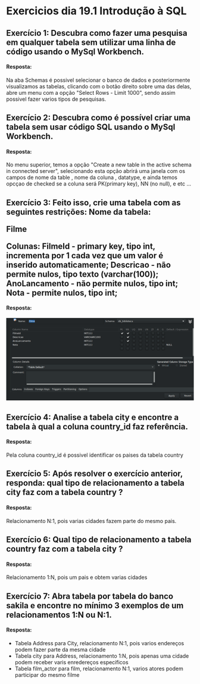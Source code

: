 <h1>Exercicios dia 19.1 Introdução à SQL</h1>

<h2> Exercício 1: Descubra como fazer uma pesquisa em qualquer tabela sem utilizar uma linha de código usando o MySql Workbench. </h2>

<h4>Resposta:</h4> <p>  Na aba Schemas é possivel selecionar o banco de dados e posteriormente visualizamos as tabelas,
clicando com o botão direito sobre uma das delas, abre um menu com a opção "Select Rows - Limit 1000", sendo assim possivel fazer varios tipos de pesquisas.
</p>

<h2> Exercício 2: Descubra como é possível criar uma tabela sem usar código SQL usando o MySql Workbench. </h2>

<h4>Resposta:</h4> <p>  No menu superior, temos a opção "Create a new table in the active schema in connected server", selecionando esta opção abrirá uma janela com os campos de nome da table , nome da coluna , datatype, e ainda temos opcçao de checked se a coluna será PK(primary key), NN (no null), e etc ...
</p>

<h2> Exercício 3: Feito isso, crie uma tabela com as seguintes restrições:
Nome da tabela: <p>Filme</p>
Colunas:
FilmeId - primary key, tipo int, incrementa por 1 cada vez que um valor é inserido automaticamente;
Descricao - não permite nulos, tipo texto (varchar(100));
AnoLancamento - não permite nulos, tipo int;
Nota - permite nulos, tipo int; </h2>

<h4>Resposta:</h4> <img src="./img/img-exer-03.png">

<h2> Exercício 4: Analise a tabela city e encontre a tabela à qual a coluna country_id faz referência. </h2>

<h4>Resposta:</h4> <p> Pela coluna country_id é possivel identificar os paises da tabela country
</p>

<h2> Exercício 5: Após resolver o exercício anterior, responda: qual tipo de relacionamento a tabela city faz com a tabela country ? </h2>

<h4>Resposta:</h4> <p> Relacionamento N:1, pois varias cidades fazem parte do mesmo pais.
</p>

<h2> Exercício 6: Qual tipo de relacionamento a tabela country faz com a tabela city ?</h2>

<h4>Resposta:</h4> <p> Relacionamento 1:N, pois um pais e obtem varias cidades
</p>

<h2> Exercício 7: Abra tabela por tabela do banco sakila e encontre no mínimo 3 exemplos de um relacionamentos 1:N ou N:1. </h2>

<h4>Resposta:</h4> <ul> 
<li>Tabela Address para City, relacionamento N:1, pois varios endereços podem fazer parte da mesma cidade</li>
<li>Tabela city para Address, relacionamento 1:N, pois apenas uma cidade podem receber varis enredereços especificos </li>
<li>Tabela film_actor para film, relacionamento N:1, varios atores podem participar do mesmo filme</li>
</ul>
